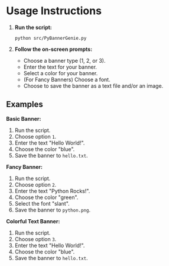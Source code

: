 # Usage Instructions

1.  **Run the script:**

    ```
    python src/PyBannerGenie.py
    ```

2.  **Follow the on-screen prompts:**

    *   Choose a banner type (1, 2, or 3).
    *   Enter the text for your banner.
    *   Select a color for your banner.
    *   (For Fancy Banners) Choose a font.
    *   Choose to save the banner as a text file and/or an image.

## Examples

**Basic Banner:**

1.  Run the script.
2.  Choose option `1`.
3.  Enter the text "Hello World!".
4.  Choose the color "blue".
5.  Save the banner to `hello.txt`.

**Fancy Banner:**

1.  Run the script.
2.  Choose option `2`.
3.  Enter the text "Python Rocks!".
4.  Choose the color "green".
5.  Select the font "slant".
6.  Save the banner to `python.png`.


**Colorful Text  Banner:**

1.  Run the script.
2.  Choose option `3`.
3.  Enter the text "Hello World!".
4.  Choose the color "blue".
5.  Save the banner to `hello.txt`.